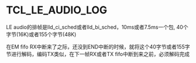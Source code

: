 # TCL_LE_AUDIO_LOG

LE audio的排帧是lld_ci_sched或者lld_bi_sched，10ms或者7.5ms一个包, 40个字节(16K)或者155个字节(48K)

在EM fifo  RX中断来了之际，还没到END中断的时候，就将这个40字节或者155字节进行解码，编码TX类似，在下一帧RX或者TX fifo中断到来之前，必须解码完成
